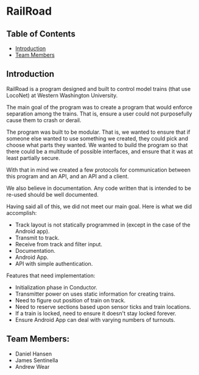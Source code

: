 RailRoad
========

Table of Contents
---------
* [Introduction](#introduction)
* [Team Members](#team-members)

<a name="introduction"></a>Introduction
--------

RailRoad is a program designed and built to control model trains (that use LocoNet) at Western Washington University.

The main goal of the program was to create a program that would enforce separation among the trains. That is, ensure a user could not purposefully cause them to crash or derail.

The program was built to be modular.  That is, we wanted to ensure that if someone else wanted to use something we created, they could pick and choose what parts they wanted. We wanted to build the program so that there could be a multitude of possible interfaces, and ensure that it was at least partially secure.

With that in mind we created a few protocols for communication between this program and an API, and an API and a client.

We also believe in documentation.  Any code written that is intended to be re-used should be well documented.

Having said all of this, we did not meet our main goal.  Here is what we did accomplish:

- Track layout is not statically programmed in (except in the case of the Android app).
- Transmit to track.
- Receive from track and filter input.
- Documentation.
- Android App.
- API with simple authentication.

Features that need implementation:

- Initialization phase in Conductor.
- Transmitter power on uses static information for creating trains.
- Need to figure out position of train on track.
- Need to reserve sections based upon sensor ticks and train locations.
- If a train is locked, need to ensure it doesn't stay locked forever.
- Ensure Android App can deal with varying numbers of turnouts.

<a name="team-members"></a>Team Members:
---------
* Daniel Hansen
* James Sentinella
* Andrew Wear